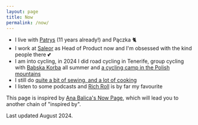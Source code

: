 ```yaml
---
layout: page
title: Now
permalink: /now/
---
```


+ I live with [Patrys](https://www.instagram.com/senorpatrys/) (11 years already!) and Pączka 🐈
+ I work at [Saleor](https://saleor.io) as Head of Product now and I'm obsessed with the kind people there 💕
+ I am into cycling, in 2024 I did road cycling in Tenerife, group cycling with [Babska Korba](https://www.instagram.com/babskakorba/) all summer and [a cycling camp in the Polish mountains](https://www.instagram.com/warsztaty.cc/)
+ I still do [quite a bit of sewing, and a lot of cooking](https://www.instagram.com/miss.aniav/)
+ I listen to some podcasts and [Rich Roll](https://www.richroll.com/all-episodes/) is by far my favourite

This page is inspired by [Ana Balica's Now Page](http://ana-balica.github.io/now/), which will lead you to another chain of "inspired by".

Last updated August 2024.
